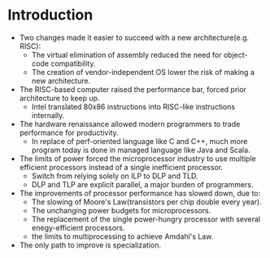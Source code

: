 # Introduction
- Two changes made it easier to succeed with a new architecture(e.g. RISC):
    - The virtual elimination of assembly reduced the need for object-code compatibility.
    - The creation of vendor-independent OS lower the risk of making a new architecture.
- The RISC-based computer raised the performance bar, forced prior architecture to keep up.
    - Intel translated 80x86 instructions into RISC-like instructions internally.
- The hardware renaissance allowed modern programmers to trade performance for productivity.
    - In replace of perf-oriented language like C and C++, much more program today is done in managed language like Java and Scala.
- The limits of power forced the microprocessor industry to use multiple efficient processors instead of a single inefficient processor.
    - Switch from relying solely on ILP to DLP and TLD.
    - DLP and TLP are explicit parallel, a major burden of programmers.
- The improvements of processor performance has slowed down, due to:
    - The slowing of Moore's Law(transistors per chip double every year).
    - The unchanging power budgets for microprocessors.
    - The replacement of the single power-hungry processor with several enegy-efficient processors.
    - the limits to multiprocessing to achieve Amdahl's Law.
- The only path to improve is specialization.
